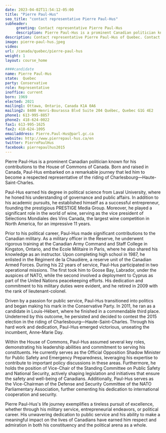 ```yaml
---
date: 2023-04-02T11:54:12-05:00
title: "Pierre Paul-Hus"
seo_title: "contact representative Pierre Paul-Hus"
subheader:
     greeting: Contact representative Pierre Paul-Hus
     description: Pierre Paul-Hus is a prominent Canadian politician known for his contributions to the House of Commons of Canada.
description: Contact representative Pierre Paul-Hus of Quebec. Contact information for Pierre Paul-Hus includes email address, phone number, and mailing address.
image: pierre-paul-hus.jpeg
video:
url: /canada/quebec/pierre-paul-hus
weight: 1
layout: course_home

####candidate
name: Pierre Paul-Hus
state:	Quebec
party: Conservative
role: Representative
inoffice: current
born: 1969
elected: 2021
mailing1: Ottawa, Ontario, Canada K1A 0A6
mailing2: 8400 Henri-Bourassa Blvd Suite 204 Québec, Quebec G1G 4E2
phone1: 613-995-8857
phone2: 418-624-0022
fax1: 613-995-1625
fax2: 418-624-1095
emailaddress: Pierre.Paul-Hus@parl.gc.ca
website: http://www.pierrepaul-hus.ca/en
twitter: PierrePaulHus
facebook: pierrepaulhus2015
---
```


Pierre Paul-Hus is a prominent Canadian politician known for his contributions to the House of Commons of Canada. Born and raised in Canada, Paul-Hus embarked on a remarkable journey that led him to become a respected representative of the riding of Charlesbourg—Haute-Saint-Charles.

Paul-Hus earned his degree in political science from Laval University, where he honed his understanding of governance and public affairs. In addition to his academic pursuits, he established himself as a successful entrepreneur, founding the prestigious PRESTIGE Media Group. Moreover, he played a significant role in the world of wine, serving as the vice president of Sélections Mondiales des Vins Canada, the largest wine competition in North America, for an impressive 11 years.

Prior to his political career, Paul-Hus made significant contributions to the Canadian military. As a military officer in the Reserve, he underwent rigorous training at the Canadian Army Command and Staff College in Kingston, Ontario, and the Ecole Militaire in Paris, where he also shared his knowledge as an instructor. Upon completing high school in 1987, he enlisted in the Régiment de la Chaudière, a reserve unit of the Canadian Armed Forces. During his 22 years of service, Paul-Hus participated in two operational missions. The first took him to Goose Bay, Labrador, under the auspices of NATO, while the second involved a deployment to Cyprus as part of the United Nations peacekeeping efforts. His dedication and commitment to his military duties were evident, and he retired in 2009 with the rank of lieutenant-colonel.

Driven by a passion for public service, Paul-Hus transitioned into politics and began making his mark in the Conservative Party. In 2011, he ran as a candidate in Louis-Hébert, where he finished in a commendable third place. Undeterred by this outcome, he persisted and decided to contest the 2015 election in the riding of Charlesbourg—Haute-Saint-Charles. Through his hard work and dedication, Paul-Hus emerged victorious, unseating the incumbent, Anne-Marie Day.

Within the House of Commons, Paul-Hus assumed several key roles, demonstrating his leadership abilities and commitment to serving his constituents. He currently serves as the Official Opposition Shadow Minister for Public Safety and Emergency Preparedness, leveraging his expertise to contribute to important policy discussions in these areas. Furthermore, he holds the position of Vice-Chair of the Standing Committee on Public Safety and National Security, actively shaping legislation and initiatives that ensure the safety and well-being of Canadians. Additionally, Paul-Hus serves as the Vice-Chairman of the Defense and Security Committee of the NATO Parliamentary Association, further cementing his dedication to international cooperation and security.

Pierre Paul-Hus's life journey exemplifies a tireless pursuit of excellence, whether through his military service, entrepreneurial endeavors, or political career. His unwavering dedication to public service and his ability to make a meaningful impact on the lives of Canadians have earned him respect and admiration in both his constituency and the political arena as a whole.
